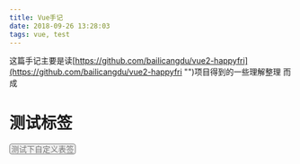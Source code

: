 ```yaml
---
title: Vue手记
date: 2018-09-26 13:28:03
tags: vue, test
---
```



这篇手记主要是读[https://github.com/bailicangdu/vue2-happyfri](https://github.com/bailicangdu/vue2-happyfri "")项目得到的一些理解整理
而成

# 测试标签

<remark>测试下自定义表签</remark>
  
  
<style> 
remark{
border: 1px solid #777;
border-radius: 4px;
padding-right: 2px;
padding-left: 2px;
color: #777;
background-color: #eee;
}
</style>